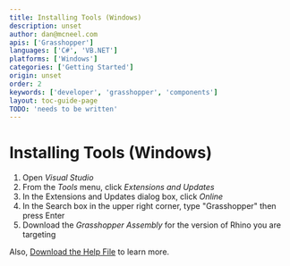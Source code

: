 ```yaml
---
title: Installing Tools (Windows)
description: unset
author: dan@mcneel.com
apis: ['Grasshopper']
languages: ['C#', 'VB.NET']
platforms: ['Windows']
categories: ['Getting Started']
origin: unset
order: 2
keywords: ['developer', 'grasshopper', 'components']
layout: toc-guide-page
TODO: 'needs to be written'
---
```


# Installing Tools (Windows)

1. Open *Visual Studio*
2. From the *Tools* menu, click *Extensions and Updates*
3. In the Extensions and Updates dialog box, click *Online*
4. In the Search box in the upper right corner, type "Grasshopper" then press Enter
5. Download the *Grasshopper Assembly* for the version of Rhino you are targeting

Also, [Download the Help File](http://s3.amazonaws.com/files.na.mcneel.com/grasshopper/1.0/docs/en/GrasshopperSDK.chm) to learn more.
